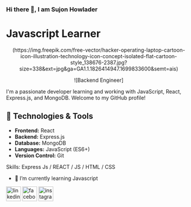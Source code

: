 ### Hi there 👋, I am Sujon Howlader
# Javascript Learner
<div align="center">
  (https://img.freepik.com/free-vector/hacker-operating-laptop-cartoon-icon-illustration-technology-icon-concept-isolated-flat-cartoon-style_138676-2387.jpg?size=338&ext=jpg&ga=GA1.1.1826414947.1699833600&semt=ais)

  ![Backend Engineer]
</div>


I'm a passionate developer learning and working with JavaScript, React, Express.js, and MongoDB. Welcome to my GitHub profile!

## 🔧 Technologies & Tools

- **Frontend:** React
- **Backend:** Express.js
- **Database:** MongoDB
- **Languages:** JavaScript (ES6+)
- **Version Control:** Git

Skills: Express Js / REACT / JS / HTML / CSS

- 🌱 I’m currently learning Javascript 

[<img src='https://cdn.jsdelivr.net/npm/simple-icons@3.0.1/icons/linkedin.svg' alt='linkedin' height='40'>](https://www.linkedin.com/in/https://www.linkedin.com/in/sujon-howlader-6442b5198/)  [<img src='https://cdn.jsdelivr.net/npm/simple-icons@3.0.1/icons/facebook.svg' alt='facebook' height='40'>](https://www.facebook.com/https://www.facebook.com/mdsujon.howlader.165470)  [<img src='https://cdn.jsdelivr.net/npm/simple-icons@3.0.1/icons/instagram.svg' alt='instagram' height='40'>](https://www.instagram.com/thesujonhowlader/) 
